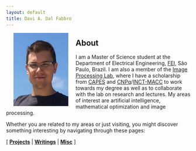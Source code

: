 ```yaml
---
layout: default
title: Davi A. Dal Fabbro
---
```

<img align="left" width="150" hspace="20" src="assets/img/home/davi.jpg" usemap="#mapname">

<!--<map name="mapname">
    <area shape="poly" coords="65,19,79,8,96,23,91,28,81,17,71,25" href="http://evo.shoryuken.com/" alt="EVO">
</map>-->

## About

I am a Master of Science student at the Department of Electrical Engineering, <a href="http://www2.fei.edu.br/internacional/en/welcome-to-fei/" target="_blank">FEI</a>, São Paulo, Brazil. I am also a member of the <a href="http://fei.edu.br/~cet/ipl.html" target="_blank">Image Processing Lab</a>, where I have a scholarship from <a href="http://www.capes.gov.br/" target="_blank">CAPES</a> and <a href="http://www.cnpq.br/" target="_blank">CNPq</a>/<a href="https://macc.lncc.br/" target="_blank">INCT-MACC</a> to work towards my degree as well as to collaborate with the lab on research and lectures. My areas of interest are artificial intelligence, mathematical optimization and image processing.

Whether you are related to my areas or just visiting, you might discover something interesting by navigating through these pages:

\[ [**Projects**](http://ddfabbro.com/menu/projects.html) | [**Writings**](http://ddfabbro.com/menu/writings.html) | [**Misc**](http://ddfabbro.com/menu/misc.html) \]
<br><br>

<!--## Contact-->

<!--Feel free to reach me out. It is usually very easy to get in touch with me.-->

<!--Please, use one of the icons in the footer of this page to find my contacts.-->
